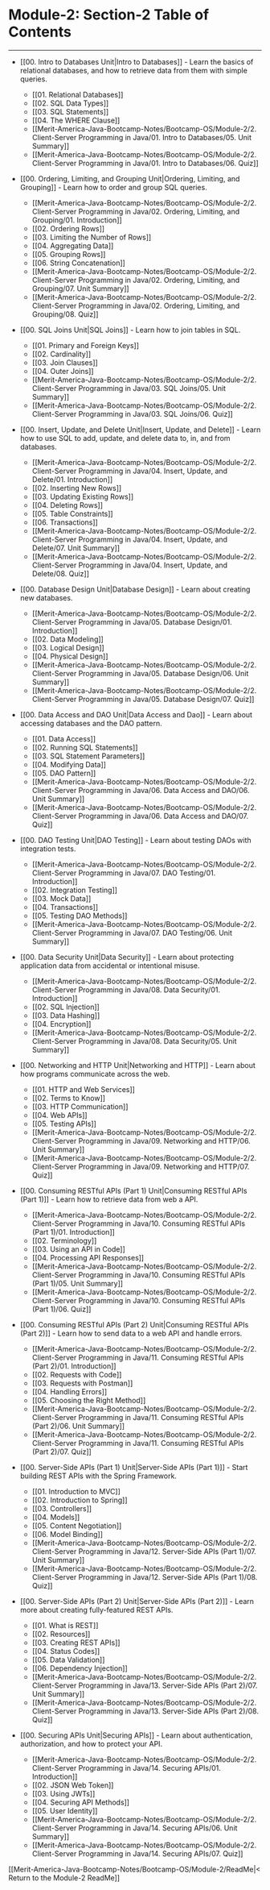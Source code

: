 # Module-2: Section-2 Table of Contents
---

- [[00. Intro to Databases Unit|Intro to Databases]] - Learn the basics of relational databases, and how to retrieve data from them with simple queries.
	- [[01. Relational Databases]]
	- [[02. SQL Data Types]]
	- [[03. SQL Statements]]
	- [[04. The WHERE Clause]]
	- [[Merit-America-Java-Bootcamp-Notes/Bootcamp-OS/Module-2/2. Client-Server Programming in Java/01. Intro to Databases/05. Unit Summary]]
	- [[Merit-America-Java-Bootcamp-Notes/Bootcamp-OS/Module-2/2. Client-Server Programming in Java/01. Intro to Databases/06. Quiz]]


- [[00. Ordering, Limiting, and Grouping Unit|Ordering, Limiting, and Grouping]] - Learn how to order and group SQL queries.
	- [[Merit-America-Java-Bootcamp-Notes/Bootcamp-OS/Module-2/2. Client-Server Programming in Java/02. Ordering, Limiting, and Grouping/01. Introduction]]
	- [[02. Ordering Rows]]
	- [[03. Limiting the Number of Rows]]
	- [[04. Aggregating Data]]
	- [[05. Grouping Rows]]
	- [[06. String Concatenation]]
	- [[Merit-America-Java-Bootcamp-Notes/Bootcamp-OS/Module-2/2. Client-Server Programming in Java/02. Ordering, Limiting, and Grouping/07. Unit Summary]]
	- [[Merit-America-Java-Bootcamp-Notes/Bootcamp-OS/Module-2/2. Client-Server Programming in Java/02. Ordering, Limiting, and Grouping/08. Quiz]]


- [[00. SQL Joins Unit|SQL Joins]] - Learn how to join tables in SQL.
	- [[01. Primary and Foreign Keys]]
	- [[02. Cardinality]]
	- [[03. Join Clauses]]
	- [[04. Outer Joins]]
	- [[Merit-America-Java-Bootcamp-Notes/Bootcamp-OS/Module-2/2. Client-Server Programming in Java/03. SQL Joins/05. Unit Summary]]
	- [[Merit-America-Java-Bootcamp-Notes/Bootcamp-OS/Module-2/2. Client-Server Programming in Java/03. SQL Joins/06. Quiz]]


- [[00. Insert, Update, and Delete Unit|Insert, Update, and Delete]] - Learn how to use SQL to add, update, and delete data to, in, and from databases.
	- [[Merit-America-Java-Bootcamp-Notes/Bootcamp-OS/Module-2/2. Client-Server Programming in Java/04. Insert, Update, and Delete/01. Introduction]]
	- [[02. Inserting New Rows]]
	- [[03. Updating Existing Rows]]
	- [[04. Deleting Rows]]
	- [[05. Table Constraints]]
	- [[06. Transactions]]
	- [[Merit-America-Java-Bootcamp-Notes/Bootcamp-OS/Module-2/2. Client-Server Programming in Java/04. Insert, Update, and Delete/07. Unit Summary]]
	- [[Merit-America-Java-Bootcamp-Notes/Bootcamp-OS/Module-2/2. Client-Server Programming in Java/04. Insert, Update, and Delete/08. Quiz]]


- [[00. Database Design Unit|Database Design]] - Learn about creating new databases.
	- [[Merit-America-Java-Bootcamp-Notes/Bootcamp-OS/Module-2/2. Client-Server Programming in Java/05. Database Design/01. Introduction]]
	- [[02. Data Modeling]]
	- [[03. Logical Design]]
	- [[04. Physical Design]]
	- [[Merit-America-Java-Bootcamp-Notes/Bootcamp-OS/Module-2/2. Client-Server Programming in Java/05. Database Design/06. Unit Summary]]
	- [[Merit-America-Java-Bootcamp-Notes/Bootcamp-OS/Module-2/2. Client-Server Programming in Java/05. Database Design/07. Quiz]]


- [[00. Data Access and DAO Unit|Data Access and Dao]] - Learn about accessing databases and the DAO pattern.
	- [[01. Data Access]]
	- [[02. Running SQL Statements]]
	- [[03. SQL Statement Parameters]]
	- [[04. Modifying Data]]
	- [[05. DAO Pattern]]
	- [[Merit-America-Java-Bootcamp-Notes/Bootcamp-OS/Module-2/2. Client-Server Programming in Java/06. Data Access and DAO/06. Unit Summary]]
	- [[Merit-America-Java-Bootcamp-Notes/Bootcamp-OS/Module-2/2. Client-Server Programming in Java/06. Data Access and DAO/07. Quiz]]


- [[00. DAO Testing Unit|DAO Testing]] - Learn about testing DAOs with integration tests.
	- [[Merit-America-Java-Bootcamp-Notes/Bootcamp-OS/Module-2/2. Client-Server Programming in Java/07. DAO Testing/01. Introduction]]
	- [[02. Integration Testing]]
	- [[03. Mock Data]]
	- [[04. Transactions]]
	- [[05. Testing DAO Methods]]
	- [[Merit-America-Java-Bootcamp-Notes/Bootcamp-OS/Module-2/2. Client-Server Programming in Java/07. DAO Testing/06. Unit Summary]]


- [[00. Data Security Unit|Data Security]] - Learn about protecting application data from accidental or intentional misuse.
	- [[Merit-America-Java-Bootcamp-Notes/Bootcamp-OS/Module-2/2. Client-Server Programming in Java/08. Data Security/01. Introduction]]
	- [[02. SQL Injection]]
	- [[03. Data Hashing]]
	- [[04. Encryption]]
	- [[Merit-America-Java-Bootcamp-Notes/Bootcamp-OS/Module-2/2. Client-Server Programming in Java/08. Data Security/05. Unit Summary]]


- [[00. Networking and HTTP Unit|Networking and HTTP]] - Learn about how programs communicate across the web.
	- [[01. HTTP and Web Services]]
	- [[02. Terms to Know]]
	- [[03. HTTP Communication]]
	- [[04. Web APIs]]
	- [[05. Testing APIs]]
	- [[Merit-America-Java-Bootcamp-Notes/Bootcamp-OS/Module-2/2. Client-Server Programming in Java/09. Networking and HTTP/06. Unit Summary]]
	- [[Merit-America-Java-Bootcamp-Notes/Bootcamp-OS/Module-2/2. Client-Server Programming in Java/09. Networking and HTTP/07. Quiz]]


- [[00. Consuming RESTful APIs (Part 1) Unit|Consuming RESTful APIs (Part 1)]] - Learn how to retrieve data from web a API.
	- [[Merit-America-Java-Bootcamp-Notes/Bootcamp-OS/Module-2/2. Client-Server Programming in Java/10. Consuming RESTful APIs (Part 1)/01. Introduction]]
	- [[02. Terminology]]
	- [[03. Using an API in Code]]
	- [[04. Processing API Responses]]
	- [[Merit-America-Java-Bootcamp-Notes/Bootcamp-OS/Module-2/2. Client-Server Programming in Java/10. Consuming RESTful APIs (Part 1)/05. Unit Summary]]
	- [[Merit-America-Java-Bootcamp-Notes/Bootcamp-OS/Module-2/2. Client-Server Programming in Java/10. Consuming RESTful APIs (Part 1)/06. Quiz]]


- [[00. Consuming RESTful APIs (Part 2) Unit|Consuming RESTful APIs (Part 2)]] - Learn how to send data to a web API and handle errors.
	- [[Merit-America-Java-Bootcamp-Notes/Bootcamp-OS/Module-2/2. Client-Server Programming in Java/11. Consuming RESTful APIs (Part 2)/01. Introduction]]
	- [[02. Requests with Code]]
	- [[03. Requests with Postman]]
	- [[04. Handling Errors]]
	- [[05. Choosing the Right Method]]
	- [[Merit-America-Java-Bootcamp-Notes/Bootcamp-OS/Module-2/2. Client-Server Programming in Java/11. Consuming RESTful APIs (Part 2)/06. Unit Summary]]
	- [[Merit-America-Java-Bootcamp-Notes/Bootcamp-OS/Module-2/2. Client-Server Programming in Java/11. Consuming RESTful APIs (Part 2)/07. Quiz]]


- [[00. Server-Side APIs (Part 1) Unit|Server-Side APIs (Part 1)]] - Start building REST APIs with the Spring Framework.
	- [[01. Introduction to MVC]]
	- [[02. Introduction to Spring]]
	- [[03. Controllers]]
	- [[04. Models]]
	- [[05. Content Negotiation]]
	- [[06. Model Binding]]
	- [[Merit-America-Java-Bootcamp-Notes/Bootcamp-OS/Module-2/2. Client-Server Programming in Java/12. Server-Side APIs (Part 1)/07. Unit Summary]]
	- [[Merit-America-Java-Bootcamp-Notes/Bootcamp-OS/Module-2/2. Client-Server Programming in Java/12. Server-Side APIs (Part 1)/08. Quiz]]


- [[00. Server-Side APIs (Part 2) Unit|Server-Side APIs (Part 2)]] - Learn more about creating fully-featured REST APIs.
	- [[01. What is REST]]
	- [[02. Resources]]
	- [[03. Creating REST APIs]]
	- [[04. Status Codes]]
	- [[05. Data Validation]]
	- [[06. Dependency Injection]]
	- [[Merit-America-Java-Bootcamp-Notes/Bootcamp-OS/Module-2/2. Client-Server Programming in Java/13. Server-Side APIs (Part 2)/07. Unit Summary]]
	- [[Merit-America-Java-Bootcamp-Notes/Bootcamp-OS/Module-2/2. Client-Server Programming in Java/13. Server-Side APIs (Part 2)/08. Quiz]]


- [[00. Securing APIs Unit|Securing APIs]] - Learn about authentication, authorization, and how to protect your API.
	- [[Merit-America-Java-Bootcamp-Notes/Bootcamp-OS/Module-2/2. Client-Server Programming in Java/14. Securing APIs/01. Introduction]]
	- [[02. JSON Web Token]]
	- [[03. Using JWTs]]
	- [[04. Securing API Methods]]
	- [[05. User Identity]]
	- [[Merit-America-Java-Bootcamp-Notes/Bootcamp-OS/Module-2/2. Client-Server Programming in Java/14. Securing APIs/06. Unit Summary]]
	- [[Merit-America-Java-Bootcamp-Notes/Bootcamp-OS/Module-2/2. Client-Server Programming in Java/14. Securing APIs/07. Quiz]]


[[Merit-America-Java-Bootcamp-Notes/Bootcamp-OS/Module-2/ReadMe|< Return to the Module-2 ReadMe]] 